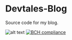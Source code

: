 # Devtales-Blog
Source code for my blog. 

![alt text](https://api.travis-ci.org/d-baranowski/Devtales-Blog.svg?branch=master)
[![BCH compliance](https://bettercodehub.com/edge/badge/d-baranowski/Devtales-Blog?branch=master)](https://bettercodehub.com/)
